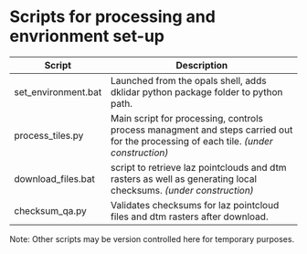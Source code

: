 # Scripts for processing and envrionment set-up

Script | Description 
--- | ---
set_environment.bat | Launched from the opals shell, adds dklidar python package folder to python path.
process_tiles.py | Main script for processing, controls process managment and steps carried out for the processing of each tile. *(under construction)*
download_files.bat | script to retrieve laz pointclouds and dtm rasters as well as generating local checksums. *(under construction)*
checksum_qa.py | Validates checksums for laz pointcloud files and dtm rasters after download.

Note: Other scripts may be version controlled here for temporary purposes.
